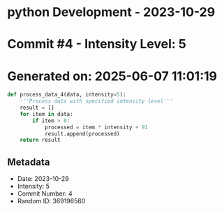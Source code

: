 ﻿# python Development - 2023-10-29
# Commit #4 - Intensity Level: 5
# Generated on: 2025-06-07 11:01:19
```python
def process_data_4(data, intensity=5):
    '''Process data with specified intensity level'''
    result = []
    for item in data:
        if item > 0:
            processed = item * intensity + 91
            result.append(processed)
    return result
```
## Metadata
- Date: 2023-10-29
- Intensity: 5
- Commit Number: 4
- Random ID: 369196560
